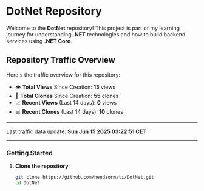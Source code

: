 # DotNet Repository

Welcome to the **DotNet** repository! This project is part of my learning journey for understanding **.NET** technologies and how to build backend services using **.NET Core**. 

## Repository Traffic Overview

Here's the traffic overview for this repository:

- 👁️ **Total Views** Since Creation: **13** views
- 🔄 **Total Clones** Since Creation: **55** clones
- 📈 **Recent Views** (Last 14 days): **0** views
- 📊 **Recent Clones** (Last 14 days): **10** clones

---

Last traffic data update: **Sun Jun 15 2025 03:22:51 CET**

---
### Getting Started

1. **Clone the repository**:
   ```bash
   git clone https://github.com/hendzormati/DotNet.git
   cd DotNet
